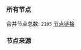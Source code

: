 ### 所有节点
合并节点总数: `2105`
[节点链接](https://raw.githubusercontent.com/rzhy1/11/master/sub/sub_merge_base64.txt)

### 节点来源